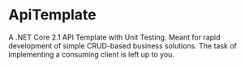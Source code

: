 # ApiTemplate
A .NET Core 2.1 API Template with Unit Testing. Meant for rapid development of simple CRUD-based business solutions. The task of implementing a consuming client is left up to you.
